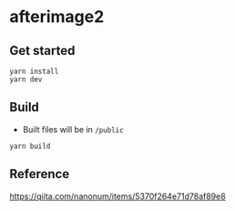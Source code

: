 # afterimage2
## Get started
```
yarn install
yarn dev
```

## Build
- Built files will be in `/public`
```
yarn build
```

## Reference
https://qiita.com/nanonum/items/5370f264e71d78af89e8
